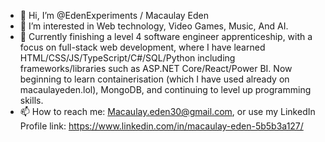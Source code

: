 - 👋 Hi, I’m @EdenExperiments /  Macaulay Eden
- 👀 I’m interested in Web technology, Video Games, Music, And AI.
- 🌱 Currently finishing a level 4 software engineer apprenticeship, with a focus on full-stack web development, where I have learned HTML/CSS/JS/TypeScript/C#/SQL/Python including frameworks/libraries such as ASP.NET Core/React/Power BI.
      Now beginning to learn containerisation (which I have used already on macaulayeden.lol), MongoDB, and continuing to level up programming skills. 
- 📫 How to reach me: Macaulay.eden30@gmail.com, or use my LinkedIn Profile link: https://www.linkedin.com/in/macaulay-eden-5b5b3a127/





<!---
EdenExperiments/EdenExperiments is a ✨ special ✨ repository because its `README.md` (this file) appears on your GitHub profile.
You can click the Preview link to take a look at your changes.
--->
